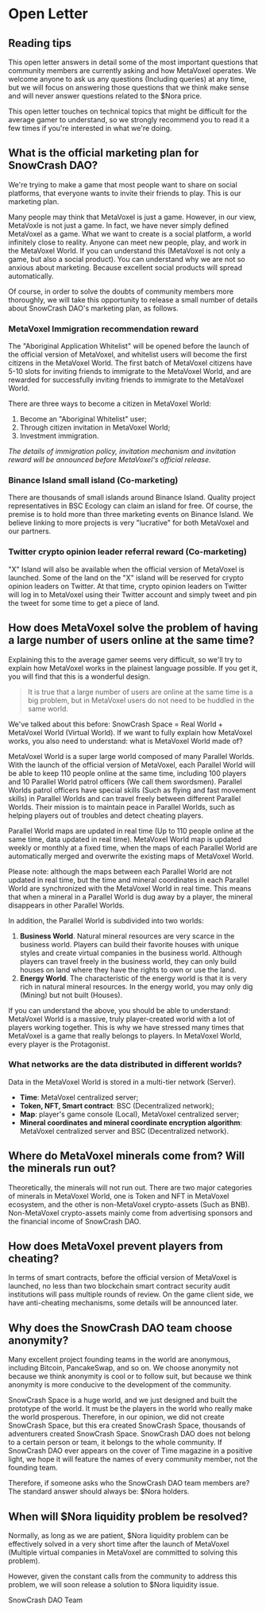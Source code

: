 # Open Letter

## Reading tips

This open letter answers in detail some of the most important questions that community members are currently asking and how MetaVoxel operates. We welcome anyone to ask us any questions (Including queries) at any time, but we will focus on answering those questions that we think make sense and will never answer questions related to the $Nora price.

This open letter touches on technical topics that might be difficult for the average gamer to understand, so we strongly recommend you to read it a few times if you're interested in what we're doing.

## What is the official marketing plan for SnowCrash DAO?

We're trying to make a game that most people want to share on social platforms, that everyone wants to invite their friends to play. This is our marketing plan.

Many people may think that MetaVoxel is just a game. However, in our view, MetaVoxle is not just a game. In fact, we have never simply defined MetaVoxel as a game. What we want to create is a social platform, a world infinitely close to reality. Anyone can meet new people, play, and work in the MetaVoxel World. If you can understand this (MetaVoxel is not only a game, but also a social product). You can understand why we are not so anxious about marketing. Because excellent social products will spread automatically.

Of course, in order to solve the doubts of community members more thoroughly, we will take this opportunity to release a small number of details about SnowCrash DAO's marketing plan, as follows.

### MetaVoxel Immigration recommendation reward

The "Aboriginal Application Whitelist" will be opened before the launch of the official version of MetaVoxel, and whitelist users will become the first citizens in the MetaVoxel World. The first batch of MetaVoxel citizens have 5-10 slots for inviting friends to immigrate to the MetaVoxel World, and are rewarded for successfully inviting friends to immigrate to the MetaVoxel World.

There are three ways to become a citizen in MetaVoxel World:

1. Become an "Aboriginal Whitelist" user;
2. Through citizen invitation in MetaVoxel World;
3. Investment immigration.

*The details of immigration policy, invitation mechanism and invitation reward will be announced before MetaVoxel's official release.*

### Binance Island small island (Co-marketing)

There are thousands of small islands around Binance Island. Quality project representatives in BSC Ecology can claim an island for free. Of course, the premise is to hold more than three marketing events on Binance Island. We believe linking to more projects is very "lucrative" for both MetaVoxel and our partners.

### Twitter crypto opinion leader referral reward (Co-marketing)

"X" Island will also be available when the official version of MetaVoxel is launched. Some of the land on the "X" island will be reserved for crypto opinion leaders on Twitter. At that time, crypto opinion leaders on Twitter will log in to MetaVoxel using their Twitter account and simply tweet and pin the tweet for some time to get a piece of land.

## How does MetaVoxel solve the problem of having a large number of users online at the same time?

Explaining this to the average gamer seems very difficult, so we'll try to explain how MetaVoxel works in the plainest language possible. If you get it, you will find that this is a wonderful design.

> It is true that a large number of users are online at the same time is a big problem, but in MetaVoxel users do not need to be huddled in the same world.

We've talked about this before: SnowCrash Space = Real World + MetaVoxel World (Virtual World). If we want to fully explain how MetaVoxel works, you also need to understand: what is MetaVoxel World made of?

MetaVoxel World is a super large world composed of many Parallel Worlds. With the launch of the official version of MetaVoxel, each Parallel World will be able to keep 110 people online at the same time, including 100 players and 10 Parallel World patrol officers (We call them swordsmen). Parallel Worlds patrol officers have special skills (Such as flying and fast movement skills) in Parallel Worlds and can travel freely between different Parallel Worlds. Their mission is to maintain peace in Parallel Worlds, such as helping players out of troubles and detect cheating players.

Parallel World maps are updated in real time (Up to 110 people online at the same time, data updated in real time). MetaVoxel World map is updated weekly or monthly at a fixed time, when the maps of each Parallel World are automatically merged and overwrite the existing maps of MetaVoxel World.

Please note: although the maps between each Parallel World are not updated in real time, but the time and mineral coordinates in each Parallel World are synchronized with the MetaVoxel World in real time. This means that when a mineral in a Parallel World is dug away by a player, the mineral disappears in other Parallel Worlds.

In addition, the Parallel World is subdivided into two worlds:

1. **Business World**. Natural mineral resources are very scarce in the business world. Players can build their favorite houses with unique styles and create virtual companies in the business world. Although players can travel freely in the business world, they can only build houses on land where they have the rights to own or use the land.
2. **Energy World**. The characteristic of the energy world is that it is very rich in natural mineral resources. In the energy world, you may only dig (Mining) but not built (Houses).

If you can understand the above, you should be able to understand: MetaVoxel World is a massive, truly player-created world with a lot of players working together. This is why we have stressed many times that MetaVoxel is a game that really belongs to players. In MetaVoxel World, every player is the Protagonist.

### What networks are the data distributed in different worlds?

Data in the MetaVoxel World is stored in a multi-tier network (Server).

- **Time**: MetaVoxel centralized server;
- **Token, NFT, Smart contract**: BSC (Decentralized network);
- **Map**: player's game console (Local), MetaVoxel centralized server;
- **Mineral coordinates and mineral coordinate encryption algorithm**: MetaVoxel centralized server and BSC (Decentralized network).

## Where do MetaVoxel minerals come from? Will the minerals run out?

Theoretically, the minerals will not run out. There are two major categories of minerals in MetaVoxel World, one is Token and NFT in MetaVoxel ecosystem, and the other is non-MetaVoxel crypto-assets (Such as BNB). Non-MetaVoxel crypto-assets mainly come from advertising sponsors and the financial income of SnowCrash DAO.

## How does MetaVoxel prevent players from cheating?

In terms of smart contracts, before the official version of MetaVoxel is launched, no less than two blockchain smart contract security audit institutions will pass multiple rounds of review. On the game client side, we have anti-cheating mechanisms, some details will be announced later.

## Why does the SnowCrash DAO team choose anonymity?

Many excellent project founding teams in the world are anonymous, including Bitcoin, PancakeSwap, and so on. We choose anonymity not because we think anonymity is cool or to follow suit, but because we think anonymity is more conducive to the development of the community.

SnowCrash Space is a huge world, and we just designed and built the prototype of the world. It must be the players in the world who really make the world prosperous. Therefore, in our opinion, we did not create SnowCrash Space, but this era created SnowCrash Space, thousands of adventurers created SnowCrash Space. SnowCrash DAO does not belong to a certain person or team, it belongs to the whole community. If SnowCrash DAO ever appears on the cover of Time magazine in a positive light, we hope it will feature the names of every community member, not the founding team.

Therefore, if someone asks who the SnowCrash DAO team members are? The standard answer should always be: $Nora holders.

## When will $Nora liquidity problem be resolved?

Normally, as long as we are patient, $Nora liquidity problem can be effectively solved in a very short time after the launch of MetaVoxel (Multiple virtual companies in MetaVoxel are committed to solving this problem).

However, given the constant calls from the community to address this problem, we will soon release a solution to $Nora liquidity issue.

SnowCrash DAO Team

